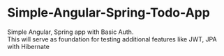 # Simple-Angular-Spring-Todo-App

Simple Angular, Spring app with Basic Auth. \
This will serve as foundation for testing additional features like JWT, JPA with Hibernate
